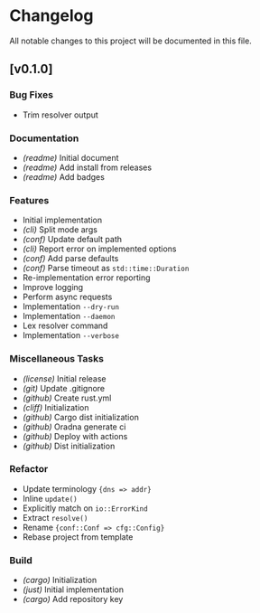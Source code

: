 # Changelog

All notable changes to this project will be documented in this file.

## [v0.1.0]

### Bug Fixes

- Trim resolver output

### Documentation

- *(readme)* Initial document
- *(readme)* Add install from releases
- *(readme)* Add badges

### Features

- Initial implementation
- *(cli)* Split mode args
- *(conf)* Update default path
- *(cli)* Report error on implemented options
- *(conf)* Add parse defaults
- *(conf)* Parse timeout as `std::time::Duration`
- Re-implementation error reporting
- Improve logging
- Perform async requests
- Implementation `--dry-run`
- Implementation `--daemon`
- Lex resolver command
- Implementation `--verbose`

### Miscellaneous Tasks

- *(license)* Initial release
- *(git)* Update .gitignore
- *(github)* Create rust.yml
- *(cliff)* Initialization
- *(github)* Cargo dist initialization
- *(github)* Oradna generate ci
- *(github)* Deploy with actions
- *(github)* Dist initialization

### Refactor

- Update terminology `{dns => addr}`
- Inline `update()`
- Explicitly match on `io::ErrorKind`
- Extract `resolve()`
- Rename `{conf::Conf => cfg::Config}`
- Rebase project from template

### Build

- *(cargo)* Initialization
- *(just)* Initial implementation
- *(cargo)* Add repository key

<!-- Reference-style links -->
[0.1.0]: https://github.com/kaplanz/dynasty/compare/v0.0.0..v0.1.0

<!-- generated by git-cliff -->
